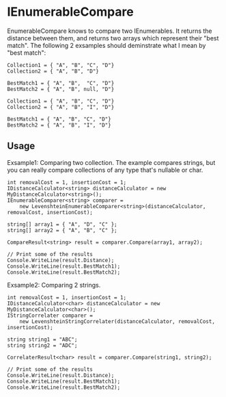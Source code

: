 # IEnumerableCompare

EnumerableCompare knows to compare two IEnumerables. It returns the distance between them, and returns two arrays which represent their "best match".
The following 2 exsamples should deminstrate what I mean by "best match":

```
Collection1 = { "A", "B", "C", "D"}
Collection2 = { "A", "B", "D"}

BestMatch1 = { "A", "B",  "C", "D"}
BestMatch2 = { "A", "B", null, "D"}
```

```
Collection1 = { "A", "B", "C", "D"}
Collection2 = { "A", "B", "I", "D"}

BestMatch1 = { "A", "B", "C", "D"}
BestMatch2 = { "A", "B", "I", "D"}
```

## Usage

Exsample1: Comparing two collection. The example compares strings, but you can really compare collections of any type that's nullable or char.

```CSharp
int removalCost = 1, insertionCost = 1;
IDistanceCalculator<string> distanceCalculator = new MyDistanceCalculator<string>();
IEnumerableComparer<string> comparer =
    new LevenshteinEnumerableComparer<string>(distanceCalculator, removalCost, insertionCost);

string[] array1 = { "A", "D", "C" };
string[] array2 = { "A", "B", "C" };

CompareResult<string> result = comparer.Compare(array1, array2);

// Print some of the results
Console.WriteLine(result.Distance);
Console.WriteLine(result.BestMatch1);
Console.WriteLine(result.BestMatch2);
```

Exsample2: Comparing 2 strings.

```CSharp
int removalCost = 1, insertionCost = 1;
IDistanceCalculator<char> distanceCalculator = new MyDistanceCalculator<char>();
IStringCorrelater comparer =
    new LevenshteinStringCorrelater(distanceCalculator, removalCost, insertionCost);

string string1 = "ABC";
string string2 = "ADC";

CorrelaterResult<char> result = comparer.Compare(string1, string2);

// Print some of the results
Console.WriteLine(result.Distance);
Console.WriteLine(result.BestMatch1);
Console.WriteLine(result.BestMatch2);
```